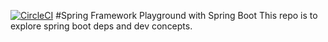 [![CircleCI](https://circleci.com/gh/nickbar86/pet-clinic/tree/master.svg?style=svg&circle-token=e442df6bd3c3d442f1736c3fce5b21cdf7561491)](https://circleci.com/gh/nickbar86/pet-clinic/tree/master)
#Spring Framework Playground with Spring Boot
This repo is to explore spring boot deps and dev concepts. 